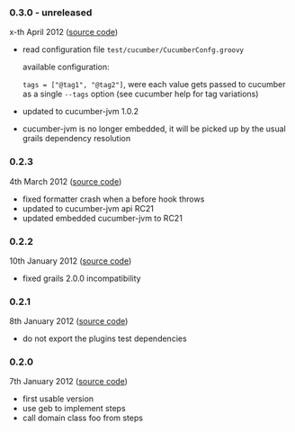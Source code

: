 ### 0.3.0 - unreleased ###

x-th April 2012 ([source code](https://github.com/hauner/grails-cucumber/tree/0.3.0))

* read configuration file `test/cucumber/CucumberConfg.groovy`

    available configuration:

    `tags = ["@tag1", "@tag2"]`, were each value gets passed to cucumber as a single `--tags`
    option (see cucumber help for tag variations)

* updated to cucumber-jvm 1.0.2
* cucumber-jvm is no longer embedded, it will be picked up by the usual grails dependency resolution


### 0.2.3 ###

4th March 2012 ([source code](https://github.com/hauner/grails-cucumber/tree/0.2.3))

* fixed formatter crash when a before hook throws
* updated to cucumber-jvm api RC21
* updated embedded cucumber-jvm to RC21


### 0.2.2 ###

10th January 2012 ([source code](https://github.com/hauner/grails-cucumber/tree/0.2.2))

  * fixed grails 2.0.0 incompatibility


### 0.2.1 ###

8th January 2012 ([source code](https://github.com/hauner/grails-cucumber/tree/0.2.1))

* do not export the plugins test dependencies


### 0.2.0 ###

7th January 2012 ([source code](https://github.com/hauner/grails-cucumber/tree/0.2.0))

* first usable version
* use geb to implement steps
* call domain class foo from steps


